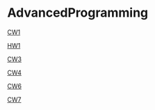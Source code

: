 # AdvancedProgramming

<a href="https://busenurkaraca.github.io/AdvancedProgramming/ArrayDemoNewFile.html" rel="nofollow">CW1</a>

<a href="https://busenurkaraca.github.io/AdvancedProgramming/CourseData.html" rel="nofollow">HW1</a>

<a href="https://busenurkaraca.github.io/AdvancedProgramming/inspector.html" rel="nofollow">CW3</a>

<a href="https://busenurkaraca.github.io/AdvancedProgramming/index.html" rel="nofollow">CW4</a>

<a href="https://busenurkaraca.github.io/AdvancedProgramming/Timing.html" rel="nofollow">CW6</a>

<a href="https://busenurkaraca.github.io/AdvancedProgramming/CW7.html" rel="nofollow">CW7</a>
